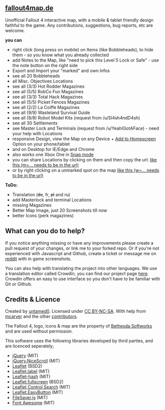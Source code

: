 [fallout4map.de](http://fallout4map.de)
--------------------------------------
Unofficial Fallout 4 interactive map, with a mobile & tablet friendly design faithful to the game. Any contributions, suggestions, bug reports, etc are welcome.

**you can**
* right click (long press on mobile) on Items (like Bobbleheads), to hide them - so you know what you already collected
* add Notes to the Map, like "need to pick this Level 5 Lock or Safe" - use the note button on the right side
* Export and Import your "marked" and own Infos
* see all 20 Bobbleheads
* all Misc. Objectives Locations
* see all (3/3) Hot Rodder Magazines
* see all (5/5) RobCo Fun Magazines
* see all (3/3) Total Hack Magazines
* see all (5/5) Picket Fences Magazines
* see all (2/2) La Coiffe Magazines
* see all (9/9) Wasteland Survival Guide
* see all (8/8) Robot Model Kits (request from /u/Sl4sh4ndD4sh)
* see all 30 Settlements
* see Master Lock and Terminals (request from /u/YeahIGotAFace) - need your help with Locations
* responsive Design, view the Map on any Device + [Add to Homescreen](https://wiiare.in/wp-content/uploads/2015/11/Screenshot_2015-11-13-13-32-12.png) Option on your phone/tablet
* and on Desktop for IE/Edge and Chrome
* also works one Xbox One in [Snap mode](https://wiiare.in/wp-content/uploads/2015/11/IMG_20151114_215540-1024x768.jpg)
* you can share Locations by clicking on them and then copy the url: [like this (m=... needs to be in the url)](http://fallout4map.de/w/index.html#4/-66.71/-100.06/w=-76.435,-142.559&m=-69.87,-137.285)
* or by right clicking on a unmarked spot on the map [like this (w=... needs to be in the url)](http://fallout4map.de/w/index.html#4/-66.71/-100.06/m=-69.87,-137.285&w=-72.074,-132.539)

**ToDo:**
* Translation (~~de~~, fr, ~~pl~~ and ru)
* add Masterlock and terminal Locations
* missing Magazines
* Better Map Image, just 20 Screenshots till now
* better Icons (perk magazines)




What can you do to help?
--------------------------------------
If you notice anything missing or have any improvements please create a pull request of your changes, or link me to your forked repo. Or if you're not experienced with Javascript and Github, create a ticket or message me on [reddit](http://www.reddit.com/message/compose/?to=lordfiSh) with in game screenshots.

You can also help with translating the project into other languages. We use a translation editor called Crowdin, you can find our project page [here](https://crowdin.com/project/fallout4mapde). Crowdin offers an easy to use interface so you don't have to be familiar with Git or Github.



Credits & Licence
--------------------------------------
Created by [untamed0](https://github.com/untamed0). Licensed under [CC BY-NC-SA](http://creativecommons.org/licenses/by-nc-sa/4.0/). With help from [mcarver](https://github.com/mcarver) and the other [contributors](https://github.com/untamed0/witcher3map/graphs/contributors).

The Fallout 4, logo, icons &amp; map are the property of [Bethesda Softworks](http://bethsoft.com/) and are used without permission. 

This software uses the following libraries developed by third parties, and are licenced seperately;
* [jQuery](http://jquery.com) (MIT)
* [jQuery.NiceScroll](http://git.io/vkLly) (MIT)
* [Leaflet](http://leafletjs.com) (BSD2)
* [Leaflet.label](http://git.io/vkfA2) (MIT)
* [Leaflet-hash](http://git.io/mwK1oA) (MIT)
* [Leaflet.fullscreen](http://git.io/vJw5v) (BSD2)
* [Leaflet Control Search](http://git.io/vkCPC) (MIT)
* [Leaflet.EasyButton](http://git.io/vLhAa) (MIT)
* [FileSaver.js](http://git.io/vLhxv) (MIT)
* [Font Awesome](http://fortawesome.github.io/Font-Awesome/) (MIT)
